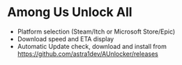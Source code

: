 # Among Us Unlock All

* Platform selection (Steam/Itch or Microsoft Store/Epic)
* Download speed and ETA display
* Automatic Update check, download and install from https://github.com/astra1dev/AUnlocker/releases
  
